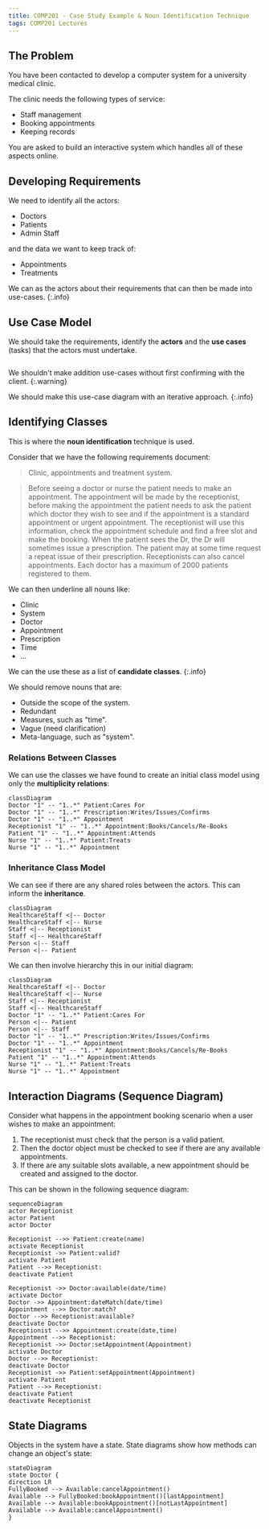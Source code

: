 ```yaml
---
title: COMP201 - Case Study Example & Noun Identification Technique
tags: COMP201 Lectures
---
```

## The Problem
You have been contacted to develop a computer system for a university medical clinic.

The clinic needs the following types of service:

* Staff management
* Booking appointments
* Keeping records

You are asked to build an interactive system which
handles all of these aspects online.

## Developing Requirements
We need to identify all the actors:

* Doctors
* Patients
* Admin Staff

and the data we want to keep track of:

* Appointments
* Treatments

We can as the actors about their requirements that can then be made into use-cases.
{:.info}

## Use Case Model
We should take the requirements, identify the **actors** and the **use cases** (tasks) that the actors must undertake.

<p><img uml='
left to right direction
:Doctor: as D
:Receptionist: as R
:Patient: as Pa
:Pharmacist: as Ph

package "Clinic System" {
(View Appointments) as va
(Schedule Appointment) as sa
(Cancel Appointment) as ca
(View Notes) as vn
(Add Notes) as an
(Issue Prescription) as ip
(Request Repeat Prescription) as rrp
(Re-book Appointment) as ra
(Supply Prescription) as sp
(Check Stock) as cs
}
D -l-|> R
R --- va
R --- sa
R --- ca
D --- vn
D --- an
D --- ip
Pa -up- rrp
Pa -up- ra
Ph -up- sp
Ph -up- cs
'</p>

We shouldn't make addition use-cases without first confirming with the client.
{:.warning}

We should make this use-case diagram with an iterative approach.
{:.info}

## Identifying Classes
This is where the **noun identification** technique is used.

Consider that we have the following requirements document:

> Clinic, appointments and treatment system.

> Before seeing a doctor or nurse the patient needs to make an appointment. The appointment will be made by the receptionist, before making the appointment the patient needs to ask the patient which doctor they wish to see and if the appointment is a standard appointment or urgent appointment. The receptionist will use this information, check the appointment schedule and find a free slot and make the booking. When the patient sees the Dr, the Dr will sometimes issue a prescription. The patient may at some time request a repeat issue of their prescription. Receptionists can also cancel appointments. Each doctor has a maximum of 2000 patients registered to them.

We can then underline all nouns like:

* Clinic
* System
* Doctor
* Appointment
* Prescription
* Time
* ...

We can the use these as a list of **candidate classes**.
{:.info}

We should remove nouns that are:

* Outside the scope of the system.
* Redundant 
* Measures, such as "time".
* Vague (need clarification)
* Meta-language, such as "system".

### Relations Between Classes
We can use the classes we have found to create an initial class model using only the **multiplicity relations**:

```mermaid
classDiagram
Doctor "1" -- "1..*" Patient:Cares For
Doctor "1" -- "1..*" Prescription:Writes/Issues/Confirms
Doctor "1" -- "1..*" Appointment
Receptionist "1" -- "1..*" Appointment:Books/Cancels/Re-Books
Patient "1" -- "1..*" Appointment:Attends
Nurse "1" -- "1..*" Patient:Treats
Nurse "1" -- "1..*" Appointment
```

### Inheritance Class Model
We can see if there are any shared roles between the actors. This can inform the **inheritance**. 

```mermaid
classDiagram
HealthcareStaff <|-- Doctor
HealthcareStaff <|-- Nurse
Staff <|-- Receptionist
Staff <|-- HealthcareStaff
Person <|-- Staff
Person <|-- Patient
```

We can then involve hierarchy this in our initial diagram:

```mermaid
classDiagram
HealthcareStaff <|-- Doctor
HealthcareStaff <|-- Nurse
Staff <|-- Receptionist
Staff <|-- HealthcareStaff
Doctor "1" -- "1..*" Patient:Cares For
Person <|-- Patient
Person <|-- Staff
Doctor "1" -- "1..*" Prescription:Writes/Issues/Confirms
Doctor "1" -- "1..*" Appointment
Receptionist "1" -- "1..*" Appointment:Books/Cancels/Re-Books
Patient "1" -- "1..*" Appointment:Attends
Nurse "1" -- "1..*" Patient:Treats
Nurse "1" -- "1..*" Appointment
```

## Interaction Diagrams (Sequence Diagram)
Consider what happens in the appointment booking scenario when a user wishes to make an appointment:

1. The receptionist must check that the person is a valid patient.
1. Then the doctor object must be checked to see if there are any available appointments.
1. If there are any suitable slots available, a new appointment should be created and assigned to the doctor.

This can be shown in the following sequence diagram:

```mermaid
sequenceDiagram
actor Receptionist
actor Patient
actor Doctor

Receptionist -->> Patient:create(name)
activate Receptionist
Receptionist ->> Patient:valid?
activate Patient
Patient -->> Receptionist: 
deactivate Patient

Receptionist ->> Doctor:available(date/time)
activate Doctor 
Doctor ->> Appointment:dateMatch(date/time)
Appointment -->> Doctor:match?
Doctor -->> Receptionist:available?
deactivate Doctor
Receptionist -->> Appointment:create(date,time)
Appointment -->> Receptionist: 
Receptionist ->> Doctor:setAppointment(Appointment)
activate Doctor
Doctor -->> Receptionist: 
deactivate Doctor
Receptionist ->> Patient:setAppointment(Appointment)
activate Patient
Patient -->> Receptionist: 
deactivate Patient
deactivate Receptionist
```

## State Diagrams
Objects in the system have a state. State diagrams show how methods can change an object's state:

```mermaid
stateDiagram
state Doctor {
direction LR
FullyBooked --> Available:cancelAppointment()
Available --> FullyBooked:bookAppointment()[lastAppointment]
Available --> Available:bookAppointment()[notLastAppointment]
Available --> Available:cancelAppointment()
}
```